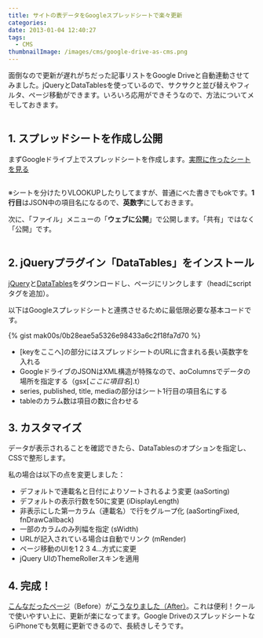 ```yaml
---
title: サイトの表データをGoogleスプレッドシートで楽々更新
categories:
date: 2013-01-04 12:40:27
tags:
  - CMS
thumbnailImage: /images/cms/google-drive-as-cms.png
---
```


面倒なので更新が遅れがちだった記事リストをGoogle Driveと自動連動させてみました。jQueryとDataTablesを使っているので、サクサクと並び替えやフィルタ、ページ移動ができます。いろいろ応用ができそうなので、方法についてメモしておきます。
<!-- more -->

<img src="//res.cloudinary.com/mak00s/image/upload/f_auto,w_auto:200:710/v1524580366/google-drive-as-cms.png" alt="" sizes="100vw" />

## 1\. スプレッドシートを作成し公開

まずGoogleドライブ上でスプレッドシートを作成します。[実際に作ったシートを見る](https://docs.google.com/spreadsheet/ccc?key=0AsrjFAXlY190dFd1dmxNdi1jUW0yTVJ6Mi1xMzQ2YVE)

<a href="https://docs.google.com/spreadsheet/ccc?key=0AsrjFAXlY190dFd1dmxNdi1jUW0yTVJ6Mi1xMzQ2YVE"><img src="//res.cloudinary.com/mak00s/image/upload/v1523896567/google-spreadsheet.png" alt="" sizes="100vw" /></a>

※シートを分けたりVLOOKUPしたりしてますが、普通にべた書きでもokです。**1行目**はJSON中の項目名になるので、**英数字**にしておきます。

次に、「ファイル」メニューの「**ウェブに公開**」で公開します。「共有」ではなく「公開」です。

<img src="//res.cloudinary.com/mak00s/image/upload/v1523896566/google-spreadsheet-publish.png" alt="" sizes="100vw" />

## 2\. jQueryプラグイン「DataTables」をインストール

[jQuery](http://jquery.com/)と[DataTables](https://www.datatables.net/)をダウンロードし、ページにリンクします（headにscriptタグを追加）。

以下はGoogleスプレッドシートと連携させるために最低限必要な基本コードです。

{% gist mak00s/0b28eae5a5326e98433a6c2f18fa7d70 %}

* [keyをここへ]の部分にはスプレッドシートのURLに含まれる長い英数字を入れる
* GoogleドライブのJSONはXML構造が特殊なので、aoColumnsでデータの場所を指定する（gsx$[ここに項目名].$t）
* series, published, title, mediaの部分はシート1行目の項目名にする
* tableのカラム数は項目の数に合わせる

## 3\. カスタマイズ

データが表示されることを確認できたら、DataTablesのオプションを指定し、CSSで整形します。

私の場合は以下の点を変更しました：

* デフォルトで連載名と日付によりソートされるよう変更 (aaSorting)
* デフォルトの表示行数を50に変更 (iDisplayLength)
* 非表示にした第一カラム（連載名）で行をグループ化 (aaSortingFixed, fnDrawCallback)
* 一部のカラムのみ列幅を指定 (sWidth)
* URLが記入されている場合は自動でリンク (mRender)
* ページ移動のUIを1 2 3 4...方式に変更
* jQuery UIのThemeRollerスキンを適用

## 4\. 完成！

[こんなだったページ](http://www.cms-ia.info/cms-ia-article/)（Before）が[こうなりました（After）](http://www.cms-ia.info/articles/)。これは便利！クールで使いやすい上に、更新が楽になってます。Google DriveのスプレッドシートならiPhoneでも気軽に更新できるので、長続きしそうです。
